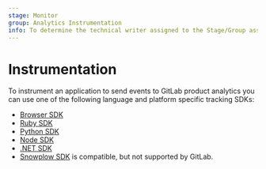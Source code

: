 ```yaml
---
stage: Monitor
group: Analytics Instrumentation
info: To determine the technical writer assigned to the Stage/Group associated with this page, see https://handbook.gitlab.com/handbook/product/ux/technical-writing/#assignments
---
```


# Instrumentation

To instrument an application to send events to GitLab product analytics you can use one of the following language and platform specific tracking SDKs:

- [Browser SDK](browser_sdk.md)
- [Ruby SDK](https://gitlab.com/gitlab-org/analytics-section/product-analytics/gl-application-sdk-rb)
- [Python SDK](https://gitlab.com/gitlab-org/analytics-section/product-analytics/gl-application-sdk-python)
- [Node SDK](https://gitlab.com/gitlab-org/analytics-section/product-analytics/gl-application-sdk-node)
- [.NET SDK](https://gitlab.com/gitlab-org/analytics-section/product-analytics/gl-application-sdk-dotnet)
- [Snowplow SDK](https://docs.snowplow.io/docs/collecting-data/collecting-from-own-applications/) is compatible, but not supported by GitLab.
